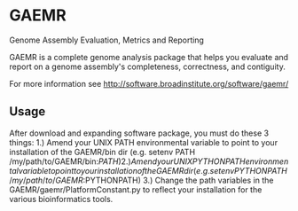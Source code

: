 # GAEMR
Genome Assembly Evaluation, Metrics and Reporting

GAEMR is a complete genome analysis package that helps you evaluate and report on a genome assembly's completeness, correctness, and contiguity.

For more information see http://software.broadinstitute.org/software/gaemr/

## Usage
After download and expanding software package, you must do these 3 things:
1.)  Amend your UNIX PATH environmental variable to point to your installation of the GAEMR/bin dir (e.g. setenv PATH /my/path/to/GAEMR/bin:$PATH)
2.)  Amend your UNIX PYTHONPATH environmental variable to point to your installation of the GAEMR dir (e.g. setenv PYTHONPATH /my/path/to/GAEMR:$PYTHONPATH)
3.)  Change the path variables in the GAEMR/gaemr/PlatformConstant.py to reflect your installation for the various bioinformatics tools.
